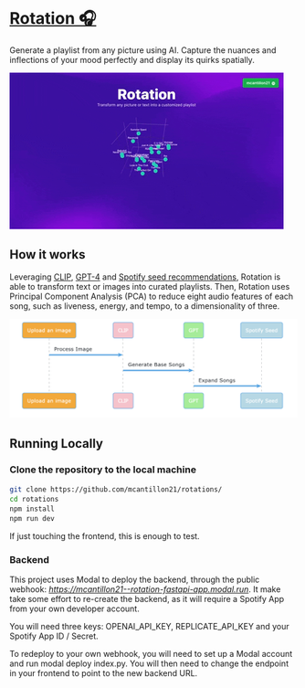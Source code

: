 # [Rotation 🎧](https://rotations.ai)

Generate a playlist from any picture using AI. Capture the nuances and inflections of your mood perfectly and display its quirks spatially. 

[![Rotation](public/rotations.gif)](https://rotations.ai)

## How it works

Leveraging [CLIP](https://replicate.com/pharmapsychotic/clip-interrogator), [GPT-4](https://openai.com/research/gpt-4) and [Spotify seed recommendations](https://developer.spotify.com/documentation/web-api/reference/get-recommendations), Rotation is able to transform text or images into curated playlists. Then, Rotation uses Principal Component Analysis (PCA) to reduce eight audio features of each song, such as liveness, energy, and tempo, to a dimensionality of three.

![Rotation](public/preview.png)

## Running Locally

### Clone the repository to the local machine

```bash
git clone https://github.com/mcantillon21/rotations/
cd rotations
npm install
npm run dev
```
If just touching the frontend, this is enough to test. 

### Backend

This project uses Modal to deploy the backend, through the public webhook: _https://mcantillon21--rotation-fastapi-app.modal.run_. It make take some effort to re-create the backend, as it will require a Spotify App from your own developer account. 

You will need three keys: OPENAI_API_KEY, REPLICATE_API_KEY and your Spotify App ID / Secret. 

To redeploy to your own webhook, you will need to set up a Modal account and run modal deploy index.py. You will then need to change the endpoint in your frontend to point to the new backend URL. 

